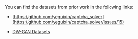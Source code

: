 You can find the datasets from prior work in the following links:

- [https://github.com/yeguixin/captcha_solver](https://github.com/yeguixin/captcha_solver/issues/15)

- [DW-GAN Datasets](https://www.kaggle.com/datasets/njznjz/captcha-collected-from-darknet-websites)

